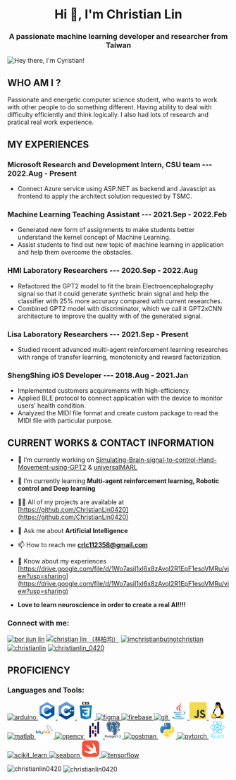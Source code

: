<h1 align="center">Hi 👋, I'm Christian Lin</h1>
<h3 align="center">A passionate machine learning developer and researcher from Taiwan</h3>

![Hey there, I'm Cyristian!](https://media.giphy.com/media/MzTSvteIW8kzsPj9pk/giphy.gif)

## WHO AM I ?
Passionate and energetic computer science student, who wants to work with other people to do something different. Having ability to deal with difficulty efficiently and think logically. I also had lots of research and pratical real work experience.

## MY EXPERIENCES
### Microsoft Research and Development Intern, CSU team --- 2022.Aug - Present
- Connect Azure service using ASP.NET as backend and Javascipt as frontend to apply the architect solution requested by TSMC.

### Machine Learning Teaching Assistant --- 2021.Sep - 2022.Feb
- Generated new form of assignments to make students better understand the kernel concept of Machine Learning.
- Assist students to find out new topic of machine learning in application and help them overcome the obstacles.

### HMI Laboratory Researchers --- 2020.Sep - 2022.Aug
- Refactored the GPT2 model to fit the brain Electroencephalography signal so that it could generate synthetic brain signal and help the classifier with 25% more accuracy compared with current researches.
- Combined GPT2 model with discriminator, which we call it GPT2xCNN architecture to improve the quality with of the generated signal.

### Lisa Laboratory Researchers --- 2021.Sep - Present
- Studied recent advanced multi-agent reinforcement learning researches with range of transfer learning, monotonicity and reward factorization.

### ShengShing iOS Developer --- 2018.Aug - 2021.Jan
- Implemented customers acquirements with high-efficiency.
- Applied BLE protocol to connect application with the device to monitor users’ health condition.
- Analyzed the MIDI file format and create custom package to read the MIDI file with particular purpose.

## CURRENT WORKS & CONTACT INFORMATION

- 🔭 I’m currently working on [Simulating-Brain-signal-to-control-Hand-Movement-using-GPT2](https://github.com/ChristianLin0420/Simulating-Brain-signal-to-control-Hand-Movement-using-GPT2) & [universalMARL](https://github.com/ChristianLin0420/universalMARL)

- 🌱 I’m currently learning **Multi-agent reinforcement learning, Robotic control and Deep learning**

- 👨‍💻 All of my projects are available at [https://github.com/ChristianLin0420](https://github.com/ChristianLin0420)

- 💬 Ask me about **Artificial Intelligence**

- 📫 How to reach me **crlc112358@gmail.com**

- 📄 Know about my experiences [https://drive.google.com/file/d/1Wo7asiI1xl6x8zAvql2R1EpF1esoVMRu/view?usp=sharing](https://drive.google.com/file/d/1Wo7asiI1xl6x8zAvql2R1EpF1esoVMRu/view?usp=sharing)

- **Love to learn neuroscience in order to create a real AI!!!!**

<h3 align="left">Connect with me:</h3>
<p align="left">
<a href="https://linkedin.com/in/bor jiun lin" target="blank"><img align="center" src="https://raw.githubusercontent.com/rahuldkjain/github-profile-readme-generator/master/src/images/icons/Social/linked-in-alt.svg" alt="bor jiun lin" height="30" width="40" /></a>
<a href="https://fb.com/christian lin （林柏均）" target="blank"><img align="center" src="https://raw.githubusercontent.com/rahuldkjain/github-profile-readme-generator/master/src/images/icons/Social/facebook.svg" alt="christian lin （林柏均）" height="30" width="40" /></a>
<a href="https://instagram.com/imchristianbutnotchristian" target="blank"><img align="center" src="https://raw.githubusercontent.com/rahuldkjain/github-profile-readme-generator/master/src/images/icons/Social/instagram.svg" alt="imchristianbutnotchristian" height="30" width="40" /></a>
<a href="https://medium.com/christianlin" target="blank"><img align="center" src="https://raw.githubusercontent.com/rahuldkjain/github-profile-readme-generator/master/src/images/icons/Social/medium.svg" alt="christianlin" height="30" width="40" /></a>
<a href="https://www.leetcode.com/christianlin_0420" target="blank"><img align="center" src="https://raw.githubusercontent.com/rahuldkjain/github-profile-readme-generator/master/src/images/icons/Social/leet-code.svg" alt="christianlin_0420" height="30" width="40" /></a>
</p>

## PROFICIENCY

<h3 align="left">Languages and Tools:</h3>
<p align="left"> <a href="https://www.arduino.cc/" target="_blank" rel="noreferrer"> <img src="https://cdn.worldvectorlogo.com/logos/arduino-1.svg" alt="arduino" width="40" height="40"/> </a> <a href="https://www.cprogramming.com/" target="_blank" rel="noreferrer"> <img src="https://raw.githubusercontent.com/devicons/devicon/master/icons/c/c-original.svg" alt="c" width="40" height="40"/> </a> <a href="https://www.w3schools.com/cpp/" target="_blank" rel="noreferrer"> <img src="https://raw.githubusercontent.com/devicons/devicon/master/icons/cplusplus/cplusplus-original.svg" alt="cplusplus" width="40" height="40"/> </a> <a href="https://www.w3schools.com/css/" target="_blank" rel="noreferrer"> <img src="https://raw.githubusercontent.com/devicons/devicon/master/icons/css3/css3-original-wordmark.svg" alt="css3" width="40" height="40"/> </a> <a href="https://www.figma.com/" target="_blank" rel="noreferrer"> <img src="https://www.vectorlogo.zone/logos/figma/figma-icon.svg" alt="figma" width="40" height="40"/> </a> <a href="https://firebase.google.com/" target="_blank" rel="noreferrer"> <img src="https://www.vectorlogo.zone/logos/firebase/firebase-icon.svg" alt="firebase" width="40" height="40"/> </a> <a href="https://git-scm.com/" target="_blank" rel="noreferrer"> <img src="https://www.vectorlogo.zone/logos/git-scm/git-scm-icon.svg" alt="git" width="40" height="40"/> </a> <a href="https://www.java.com" target="_blank" rel="noreferrer"> <img src="https://raw.githubusercontent.com/devicons/devicon/master/icons/java/java-original.svg" alt="java" width="40" height="40"/> </a> <a href="https://developer.mozilla.org/en-US/docs/Web/JavaScript" target="_blank" rel="noreferrer"> <img src="https://raw.githubusercontent.com/devicons/devicon/master/icons/javascript/javascript-original.svg" alt="javascript" width="40" height="40"/> </a> <a href="https://www.linux.org/" target="_blank" rel="noreferrer"> <img src="https://raw.githubusercontent.com/devicons/devicon/master/icons/linux/linux-original.svg" alt="linux" width="40" height="40"/> </a> <a href="https://www.mathworks.com/" target="_blank" rel="noreferrer"> <img src="https://upload.wikimedia.org/wikipedia/commons/2/21/Matlab_Logo.png" alt="matlab" width="40" height="40"/> </a> <a href="https://www.mysql.com/" target="_blank" rel="noreferrer"> <img src="https://raw.githubusercontent.com/devicons/devicon/master/icons/mysql/mysql-original-wordmark.svg" alt="mysql" width="40" height="40"/> </a> <a href="https://opencv.org/" target="_blank" rel="noreferrer"> <img src="https://www.vectorlogo.zone/logos/opencv/opencv-icon.svg" alt="opencv" width="40" height="40"/> </a> <a href="https://pandas.pydata.org/" target="_blank" rel="noreferrer"> <img src="https://raw.githubusercontent.com/devicons/devicon/2ae2a900d2f041da66e950e4d48052658d850630/icons/pandas/pandas-original.svg" alt="pandas" width="40" height="40"/> </a> <a href="https://www.postgresql.org" target="_blank" rel="noreferrer"> <img src="https://raw.githubusercontent.com/devicons/devicon/master/icons/postgresql/postgresql-original-wordmark.svg" alt="postgresql" width="40" height="40"/> </a> <a href="https://postman.com" target="_blank" rel="noreferrer"> <img src="https://www.vectorlogo.zone/logos/getpostman/getpostman-icon.svg" alt="postman" width="40" height="40"/> </a> <a href="https://www.python.org" target="_blank" rel="noreferrer"> <img src="https://raw.githubusercontent.com/devicons/devicon/master/icons/python/python-original.svg" alt="python" width="40" height="40"/> </a> <a href="https://pytorch.org/" target="_blank" rel="noreferrer"> <img src="https://www.vectorlogo.zone/logos/pytorch/pytorch-icon.svg" alt="pytorch" width="40" height="40"/> </a> <a href="https://reactjs.org/" target="_blank" rel="noreferrer"> <img src="https://raw.githubusercontent.com/devicons/devicon/master/icons/react/react-original-wordmark.svg" alt="react" width="40" height="40"/> </a> <a href="https://scikit-learn.org/" target="_blank" rel="noreferrer"> <img src="https://upload.wikimedia.org/wikipedia/commons/0/05/Scikit_learn_logo_small.svg" alt="scikit_learn" width="40" height="40"/> </a> <a href="https://seaborn.pydata.org/" target="_blank" rel="noreferrer"> <img src="https://seaborn.pydata.org/_images/logo-mark-lightbg.svg" alt="seaborn" width="40" height="40"/> </a> <a href="https://developer.apple.com/swift/" target="_blank" rel="noreferrer"> <img src="https://raw.githubusercontent.com/devicons/devicon/master/icons/swift/swift-original.svg" alt="swift" width="40" height="40"/> </a> <a href="https://www.tensorflow.org" target="_blank" rel="noreferrer"> <img src="https://www.vectorlogo.zone/logos/tensorflow/tensorflow-icon.svg" alt="tensorflow" width="40" height="40"/> </a> </p>

<p><img align="left" src="https://github-readme-stats.vercel.app/api/top-langs?username=christianlin0420&show_icons=true&locale=en&layout=compact" alt="christianlin0420" /></p>

<p>&nbsp;<img align="center" src="https://github-readme-stats.vercel.app/api?username=christianlin0420&show_icons=true&locale=en" alt="christianlin0420" /></p>

